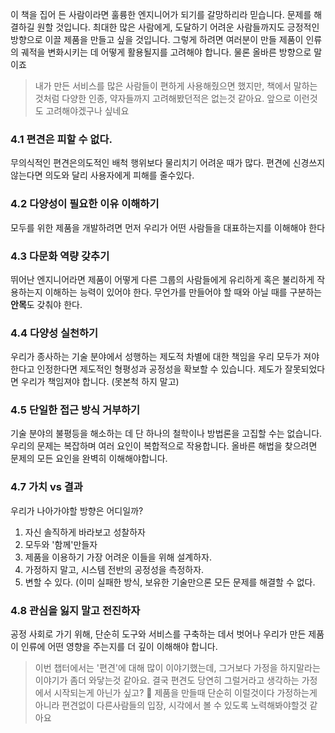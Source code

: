 이 책을 집어 든 사람이라면 훌륭한 엔지니어가 되기를 갈망하리라 믿습니다. 문제를 해결하길
원할 것입니다. 최대한 많은 사람에게, 도달하기 어려운 사람들까지도 긍정적인 방향으로 이끌
제품을 만들고 싶을 것입니다. 그렇게 하려면 여러분이 만들 제품이 인류의 궤적을 변화시키는
데 어떻게 활용될지를 고려해야 합니다. 물론 올바른 방향으로 말이죠

> 내가 만든 서비스를 많은 사람들이 편하게 사용해줬으면 했지만, 책에서 말하는것처럼 다양한 인종, 약자들까지 고려해봤던적은 없는것 같아요. 앞으로 이런것도 고려해야겠구나 싶네요

### 4.1 편견은 피할 수 없다.

무의식적인 편견은의도적인 배척 행위보다 물리치기 어려운 때가 많다.
편견에 신경쓰지 않는다면 의도와 달리 사용자에게 피해를 줄수있다.

### 4.2 다양성이 필요한 이유 이해하기

모두를 위한 제품을 개발하려면 먼저 우리가 어떤 사람들을 대표하는지를 이해해야 한다

### 4.3 다문화 역량 갖추기

뛰어난 엔지니어라면 제품이 어떻게 다른 그룹의 사람들에게 유리하게 혹은 불리하게 작용하는지 이해하는 능력이 있어야 한다.
무언가를 만들어야 할 때와 아닐 때를 구분하는 **안목**도 갖춰야 한다.

### 4.4 다양성 실천하기

우리가 종사하는 기술 분야에서 성행하는 제도적 차별에 대한 책임을 우리 모두가 져야 한다고 인정한다면 제도적인 형평성과 공정성을 확보할 수 있습니다.
제도가 잘못되었다면 우리가 책임져야 합니다. (못본척 하지 말고)

### 4.5 단일한 접근 방식 거부하기

기술 분야의 불평등을 해소하는 데 단 하나의 철학이나 방법론을 고집할 수는 없습니다.
우리의 문제는 복잡하며 여러 요인이 복합적으로 작용합니다.
올바른 해법을 찾으려면 문제의 모든 요인을 완벽히 이해해야합니다.

### 4.7 가치 vs 결과

우리가 나아가야할 방향은 어디일까?

1. 자신 솔직하게 바라보고 성찰하자
2. 모두와 '함께'만들자
3. 제품을 이용하기 가장 어려운 이들을 위해 설계하자.
4. 가정하지 말고, 시스템 전반의 공정성을 측정하자.
5. 변할 수 있다. (이미 실패한 방식, 보유한 기술만으론 모든 문제를 해결할 수 없다.

### 4.8 관심을 잃지 말고 전진하자

공정 사회로 가기 위해, 단순히 도구와 서비스를 구축하는 데서 벗어나 우리가 만든 제품이 인류에 어떤 영향을 주는지를 더 깊이 이해해야 합니다.

> 이번 챕터에서는 '편견'에 대해 많이 이야기했는데, 그거보다 가정을 하지말라는 이야기가 좀더 와닿는것 같아요. 결국 편견도 당연히 그럴거라고 생각하는 가정에서 시작되는게 아닌가 싶고? 🤔
> 제품을 만들때 단순히 이럴것이다 가정하는게 아니라 편견없이 다른사람들의 입장, 시각에서 볼 수 있도록 노력해봐야할것 같아요
